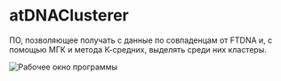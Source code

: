 # atDNAClusterer

ПО, позволяющее получать с данные по совпаденцам от FTDNA и, с помощью МГК и метода К-средних, выделять среди них кластеры.

![Рабочее окно программы](https://pp.vk.me/c837522/v837522078/24ad5/A5CCaMZAsQc.jpg)
